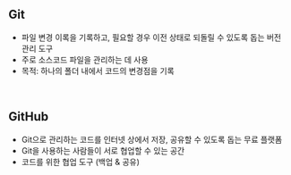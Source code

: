 ## Git
- 파일 변경 이록을 기록하고, 필요할 경우 이전 상태로 되돌릴 수 있도록 돕는 버전 관리 도구
- 주로 소스코드 파일을 관리하는 데 사용
- 목적: 하나의 폴더 내에서 코드의 변경점을 기록
<br/>

## GitHub
- Git으로 관리하는 코드를 인터넷 상에서 저장, 공유할 수 있도록 돕는 무료 플랫폼
- Git을 사용하는 사람들이 서로 협업할 수 있는 공간
- 코드를 위한 협업 도구 (백업 & 공유)
